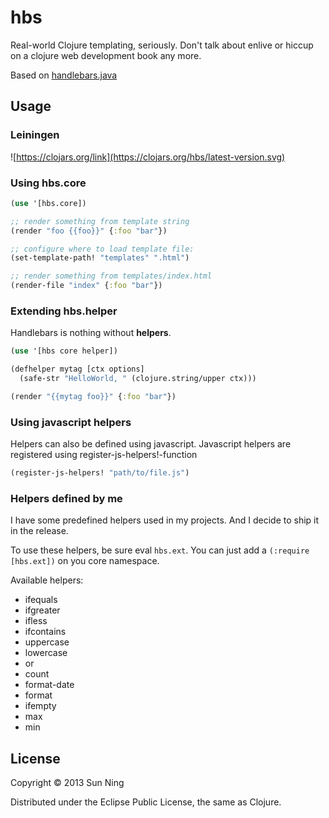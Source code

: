 # hbs

Real-world Clojure templating, seriously. Don't talk about enlive or
hiccup on a clojure web development book any more.

Based on [handlebars.java](https://github.com/jknack/handlebars.java/)

## Usage

### Leiningen

![https://clojars.org/link](https://clojars.org/hbs/latest-version.svg)

### Using hbs.core

```clojure
(use '[hbs.core])

;; render something from template string
(render "foo {{foo}}" {:foo "bar"})

;; configure where to load template file:
(set-template-path! "templates" ".html")

;; render something from templates/index.html
(render-file "index" {:foo "bar"})
```

### Extending hbs.helper

Handlebars is nothing without **helpers**.

```clojure
(use '[hbs core helper])

(defhelper mytag [ctx options]
  (safe-str "HelloWorld, " (clojure.string/upper ctx)))

(render "{{mytag foo}}" {:foo "bar"})

```

### Using javascript helpers
Helpers can also be defined using javascript. Javascript helpers
are registered using register-js-helpers!-function
```clojure
(register-js-helpers! "path/to/file.js")
```

### Helpers defined by me

I have some predefined helpers used in my projects. And I decide to
ship it in the release.

To use these helpers, be sure eval `hbs.ext`. You can
just add a `(:require [hbs.ext])` on you core namespace.

Available helpers:

* ifequals
* ifgreater
* ifless
* ifcontains
* uppercase
* lowercase
* or
* count
* format-date
* format
* ifempty
* max
* min

## License

Copyright © 2013 Sun Ning

Distributed under the Eclipse Public License, the same as Clojure.
